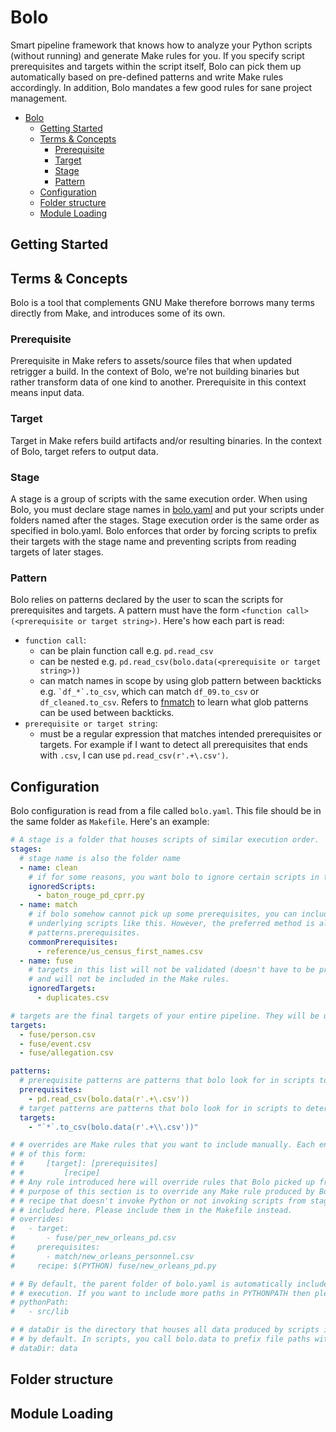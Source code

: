 # Bolo

Smart pipeline framework that knows how to analyze your Python scripts (without running) and generate Make rules for you. If you specify script prerequisites and targets within the script itself, Bolo can pick them up automatically based on pre-defined patterns and write Make rules accordingly. In addition, Bolo mandates a few good rules for sane project management.

- [Bolo](#bolo)
  - [Getting Started](#getting-started)
  - [Terms & Concepts](#terms--concepts)
    - [Prerequisite](#prerequisite)
    - [Target](#target)
    - [Stage](#stage)
    - [Pattern](#pattern)
  - [Configuration](#configuration)
  - [Folder structure](#folder-structure)
  - [Module Loading](#module-loading)

## Getting Started

## Terms & Concepts

Bolo is a tool that complements GNU Make therefore borrows many terms directly from Make, and introduces some of its own.

### Prerequisite

Prerequisite in Make refers to assets/source files that when updated retrigger a build. In the context of Bolo, we're not building binaries but rather transform data of one kind to another. Prerequisite in this context means input data.

### Target

Target in Make refers build artifacts and/or resulting binaries. In the context of Bolo, target refers to output data.

### Stage

A stage is a group of scripts with the same execution order. When using Bolo, you must declare stage names in [bolo.yaml](#configuration) and put your scripts under folders named after the stages. Stage execution order is the same order as specified in bolo.yaml. Bolo enforces that order by forcing scripts to prefix their targets with the stage name and preventing scripts from reading targets of later stages.

### Pattern

Bolo relies on patterns declared by the user to scan the scripts for prerequisites and targets. A pattern must have the form `<function call>(<prerequisite or target string>)`. Here's how each part is read:

- `function call`:
  - can be plain function call e.g. `pd.read_csv`
  - can be nested e.g. `pd.read_csv(bolo.data(<prerequisite or target string>))`
  - can match names in scope by using glob pattern between backticks e.g. `` `df_*`.to_csv ``, which can match `df_09.to_csv` or `df_cleaned.to_csv`. Refers to [fnmatch](https://docs.python.org/3/library/fnmatch.html) to learn what glob patterns can be used between backticks.
- `prerequisite or target string`:
  - must be a regular expression that matches intended prerequisites or targets. For example if I want to detect all prerequisites that ends with `.csv`, I can use `pd.read_csv(r'.+\.csv')`.

## Configuration

Bolo configuration is read from a file called `bolo.yaml`. This file should be in the same folder
as `Makefile`. Here's an example:

```yaml
# A stage is a folder that houses scripts of similar execution order.
stages:
  # stage name is also the folder name
  - name: clean
    # if for some reasons, you want bolo to ignore certain scripts in this stage, this is how
    ignoredScripts:
      - baton_rouge_pd_cprr.py
  - name: match
    # if bolo somehow cannot pick up some prerequisites, you can include them manually for all
    # underlying scripts like this. However, the preferred method is always to add a pattern in
    # patterns.prerequisites.
    commonPrerequisites:
      - reference/us_census_first_names.csv
  - name: fuse
    # targets in this list will not be validated (doesn't have to be prefixed with "{stage.name}/")
    # and will not be included in the Make rules.
    ignoredTargets:
      - duplicates.csv

# targets are the final targets of your entire pipeline. They will be updated when you run `make bolo`.
targets:
  - fuse/person.csv
  - fuse/event.csv
  - fuse/allegation.csv

patterns:
  # prerequisite patterns are patterns that bolo look for in scripts to determine their prerequisites
  prerequisites:
    - pd.read_csv(bolo.data(r'.+\.csv'))
  # target patterns are patterns that bolo look for in scripts to determine their targets
  targets:
    - "`*`.to_csv(bolo.data(r'.+\\.csv'))"

# # overrides are Make rules that you want to include manually. Each entry is equivalent to a Make rule
# # of this form:
# #     [target]: [prerequisites]
# #         [recipe]
# # Any rule introduced here will override rules that Bolo picked up from analyzing scripts. The primary
# # purpose of this section is to override any Make rule produced by Bolo that you don't like. Any Make
# # recipe that doesn't invoke Python or not invoking scripts from stage folders shouldn't really be
# # included here. Please include them in the Makefile instead.
# overrides:
#   - target:
#       - fuse/per_new_orleans_pd.csv
#     prerequisites:
#       - match/new_orleans_personnel.csv
#     recipe: $(PYTHON) fuse/new_orleans_pd.py

# # By default, the parent folder of bolo.yaml is automatically included in PYTHONPATH during script
# # execution. If you want to include more paths in PYTHONPATH then please include them here
# pythonPath:
#   - src/lib

# # dataDir is the directory that houses all data produced by scripts invoked with Bolo. It is "data"
# # by default. In scripts, you call bolo.data to prefix file paths with this directory.
# dataDir: data
```

## Folder structure

## Module Loading
